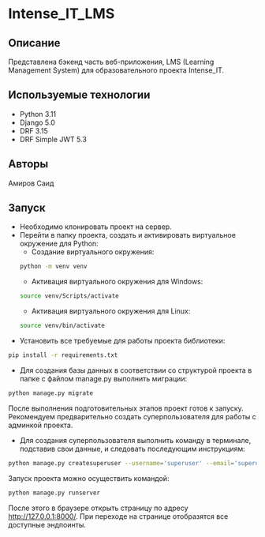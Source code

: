 # Intense_IT_LMS


## Описание
Представлена бэкенд часть веб-приложения, LMS (Learning Management System) для образовательного проекта Intense_IT.


## Используемые технологии
- Python 3.11
- Django 5.0
- DRF 3.15
- DRF Simple JWT 5.3


## Авторы
Амиров Саид


## Запуск
- Необходимо клонировать проект на сервер.
- Перейти в папку проекта, создать и активировать виртуальное окружение для Python:
  - Создание виртуального окружения:
   ```sh
   python -m venv venv
   ```
  - Активация виртуального окружения для Windows:
   ```sh
   source venv/Scripts/activate
   ```
  - Активация виртуального окружения для Linux:
   ```sh
   source venv/bin/activate
   ```
- Установить все требуемые для работы проекта библиотеки:
```sh
pip install -r requirements.txt
```
- Для создания базы данных в соответствии со структурой проекта в папке с файлом manage.py выполнить миграции:
```sh
python manage.py migrate
```


После выполнения подготовительных этапов проект готов к запуску. Рекомендуем предварительно создать суперпользователя для работы с админкой проекта.
- Для создания суперпользователя выполнить команду в терминале, подставив свои данные, и следовать последующим инструкциям:
```sh
python manage.py createsuperuser --username='superuser' --email='superuser@mail.ru'
```

Запуск проекта можно осуществить командой:
```sh
python manage.py runserver
```

После этого в браузере открыть страницу по адресу http://127.0.0.1:8000/. При переходе на странице отобразятся все доступные эндпоинты.
